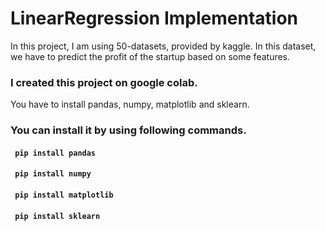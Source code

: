 # LinearRegression Implementation
In this project, I am using 50-datasets, provided by kaggle. In this dataset, we have to predict the profit of the startup based on some features. 

### I created this project on google colab. 
You have to install pandas, numpy, matplotlib and sklearn. 

### You can install it by using following commands.

#### ``` pip install pandas```
#### ``` pip install numpy```
#### ``` pip install matplotlib```
#### ``` pip install sklearn``` 
